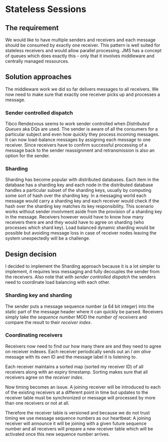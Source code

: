 # Stateless Sessions

## The requirement

We would like to have multiple senders and receivers and each message
should be consumed by exactly one receiver. This pattern is well suited
for stateless receivers and would allow parallel processing.
JMS has a concept of queues which does exactly this - only that it
involves middleware and centrally managed ressources.

## Solution approaches

The middleware work we did so far delivers messages to all receivers.
We now need to make sure that exactly one receiver picks up and processes
a message.

### Sender controlled dispatch

Tibco Rendezvous seems to work sender controlled when *Distributed Queues*
aka DQs are used. The sender is aware of all the consumers for a
particular subject and even how quickly they process incoming messages.
It can now load-balance messages by assigning each message to one
receiver. Since receivers have to confirm successful processing of a 
message back to the sender reassignment and retransmission is also an
option for the sender.

### Sharding

Sharding has become popular with distributed databases. Each item
in the database has a sharding key and each node in the distributed
database handles a particular subset of the sharding keys, usually by
computing some sort of hash over the sharding key.
In a messaging world each message would carry a sharding key and
each receiver would check if the hash over the sharding key matches its
key responsibility. This scenario works without sender involvment aside
from the provision of a sharding key in the message.
Receivers however would have to know how many receivers there are
and they would have to agree on sharding (who processes which 
shard key).
Load balanced dynamic sharding would be possible but avoiding message loss
in case of receiver nodes leaving the system unexpectedly
will be a challenge.

## Design decision

I decided to implement the Sharding approach because it is a lot simpler
to implement, it requires less messaging and fully decouples the sender
from the receivers. Also note that with *sender controlled dispatch* the
senders need to coordinate load balancing with each other.

### Sharding key and sharding

The sender puts a message sequence number (a 64 bit integer) into
the static part of the message header where it can quickly be parsed.
Receivers simply take the *sequence number* MOD the *number of receivers*
and compare the result to their *receiver index*.

### Coordinating receivers

Receivers now need to find our how many there are and they need to
agree on receiver indexes. Each receiver periodically sends out an
*I am alive* message with its own ID and the message label it is
listening to. 

Each receiver maintains a sorted map (sorted my receiver ID) of
all receivers along with an expiry timestamp. Sorting makes sure
that all receivers agree on the *receiver index*.

Now timing becomes an issue. A joining receiver will be introduced
to each of the existing receivers at a different point in time but
updates to the receiver table must be synchronized or message will
processed by more than one receivers or not at all.

Therefore the receiver table is versioned and because we do not
trust timing we use message sequence numbers as our heartbeat:
A joining receiver will announce it will be joining with a  given
future sequence number and all receivers will prepare a new
receiver table which will be activated once this new sequence number
arrives.
